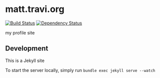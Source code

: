 # matt.travi.org

[![Build Status](http://img.shields.io/travis/travi/matt.travi.org.svg?style=flat)](https://travis-ci.org/travi/matt.travi.org)
[![Dependency Status](http://img.shields.io/gemnasium/travi/matt.travi.org.svg?style=flat)](https://gemnasium.com/travi/matt.travi.org)

my profile site

## Development
This is a Jekyll site

To start the server locally, simply run `bundle exec jekyll serve --watch`
